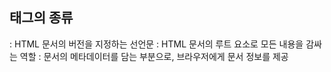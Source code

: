 ## 태그의 종류
<!DOCTYPE html>: HTML 문서의 버전을 지정하는 선언문
<html>: HTML 문서의 루트 요소로 모든 내용을 감싸는 역할
<head>: 문서의 메타데이터를 담는 부분으로, 브라우저에게 문서 정보를 제공
<title>: 문서의 제목을 정의
<meta>: 문서의 문자 인코딩, 뷰포트 설정 등 다양한 메타데이터를 정의
<link>: 외부 스타일시트, 아이콘 등과의 연결을 설정
<body>: 문서의 본문을 나타내는 부분으로, 실제 내용이 들어가는 영역

<h1> to <h6>: 제목을 표시하는 태그로, <h1>이 가장 큰 제목이고 <h6>이 가장 작은 제목
<p>: 단락을 표시
<a>: 하이퍼링크를 생성하는 태그로, 다른 문서나 웹 페이지로 이동할 수 있도록 함
<img>: 이미지를 삽입
<ul>, <ol>, <li>: 순서 없는 목록(<ul>), 순서 있는 목록(<ol>), 목록 항목(<li>)을 정의

<table>, <tr>, <td>, <th>: 표를 생성
<div>: 구획을 나누는 태그로, 스타일링이나 레이아웃을 위해 사용됨
<span>: 텍스트의 일부분을 감싸서 스타일을 적용하거나 이벤트를 적용하기 위해 사용됨
  
<form>, <input>, <button>: 사용자 입력을 받는 폼을 생성

<br>: 줄 바꿈 태그로, 문장이나 단락 내에서 줄을 바꿀 때 사용
<hr>: 수평선을 그리는 태그로, 문단 간 구분 등에 사용

<strong>: 텍스트를 강조하여 브라우저에게 중요하다는 의미를 전달
<em>: 텍스트를 강조하여 이탤릭체로 표시하며, 브라우저에게 강조된 단어나 구를 나타내라는 의미를 전달

<blockquote>: 긴 인용문을 나타내며, 브라우저에게 인용된 텍스트임을 알림
<cite>: 인용문의 출처
  
<abbr>:약어를 정의하는 태그로, 마우스를 호버할 때 약어의 전체 내용을 보여줄 수 있음

<code>: 코드 조각을 표시합니다.
<pre>: 텍스트를 미리 서식이 지정된 상태로 표시

<sub>: 아래 첨자를 나타내며, 주로 화학식이나 수학 등에서 사용
<sup>: 위 첨자를 나타내며, 제곱 루트나 거듭제곱과 같은 경우에 사용

<del>: 삭제된 텍스트를 나타내며, 주로 문서의 수정 이력을 나타낼 때 사용
<ins>: 삽입된 텍스트를 나타내며, 주로 문서의 수정 이력을 나타낼 때 사용

<iframe>: 다른 HTML 문서나 웹 페이지를 현재 문서에 포함시키는데 사용

<audio>: 오디오 파일을 재생하는 데 사용되며, <video>는 비디오 파일을 재생하는 데 사용

<nav>:문서의 네비게이션 링크를 그룹화하는데 사용

<figure>: 이미지, 도표, 사진 등의 요소를 그룹화하는데 사용
<figcaption>: <figure> 요소에 대한 캡션을 제공

<fieldset>: 폼 요소를 그룹화하고 폼의 일부로 간주되도록 함
<legend>: <fieldset>의 캡션을 정의
